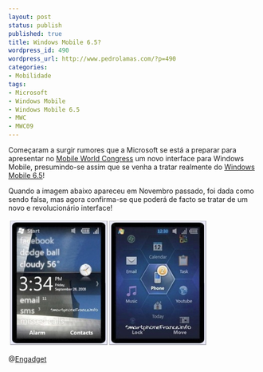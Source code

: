 ```yaml
---
layout: post
status: publish
published: true
title: Windows Mobile 6.5?
wordpress_id: 490
wordpress_url: http://www.pedrolamas.com/?p=490
categories:
- Mobilidade
tags:
- Microsoft
- Windows Mobile
- Windows Mobile 6.5
- MWC
- MWC09
---
```

Começaram a surgir rumores que a Microsoft se está a preparar para apresentar no [Mobile World Congress](http://www.mobileworldcongress.com) um novo interface para Windows Mobile, presumindo-se assim que se venha a tratar realmente do [Windows Mobile 6.5](/tag/windows-mobile-65/)!

Quando a imagem abaixo apareceu em Novembro passado, foi dada como sendo falsa, mas agora confirma-se que poderá de facto se tratar de um novo e revolucionário interface!

![Windows Mobile 6.5 Interface](/wp-content/uploads/2009/01/windows-mobile-65-interface.jpg "Windows Mobile 6.5 Interface")

@[Engadget](http://www.engadget.com/2009/01/19/microsofts-skybox-sync-service-set-for-a-february-unveiling-ne/)
